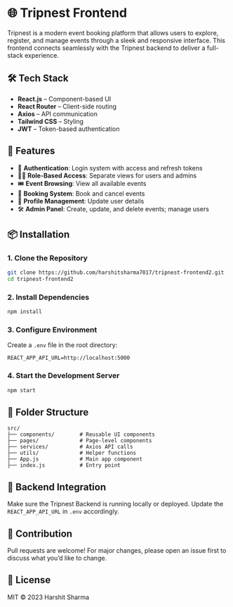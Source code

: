 # 🌐 Tripnest Frontend

Tripnest is a modern event booking platform that allows users to explore, register, and manage events through a sleek and responsive interface. This frontend connects seamlessly with the Tripnest backend to deliver a full-stack experience.

## 🛠️ Tech Stack

- **React.js** – Component-based UI
- **React Router** – Client-side routing
- **Axios** – API communication
- **Tailwind CSS** – Styling
- **JWT** – Token-based authentication

## 🚀 Features

- 🔐 **Authentication**: Login system with access and refresh tokens
- 🧑‍💼 **Role-Based Access**: Separate views for users and admins
- 🎟️ **Event Browsing**: View all available events
- 📅 **Booking System**: Book and cancel events
- 👤 **Profile Management**: Update user details
- 🛠️ **Admin Panel**: Create, update, and delete events; manage users

## 📦 Installation

### 1. Clone the Repository
```bash
git clone https://github.com/harshitsharma7017/tripnest-frontend2.git
cd tripnest-frontend2
```

### 2. Install Dependencies
```bash
npm install
```

### 3. Configure Environment

Create a `.env` file in the root directory:

```env
REACT_APP_API_URL=http://localhost:5000
```

### 4. Start the Development Server
```bash
npm start
```

## 🧭 Folder Structure

```
src/
├── components/        # Reusable UI components
├── pages/             # Page-level components
├── services/          # Axios API calls
├── utils/             # Helper functions
├── App.js             # Main app component
├── index.js           # Entry point
```

## 🔗 Backend Integration

Make sure the Tripnest Backend is running locally or deployed. Update the `REACT_APP_API_URL` in `.env` accordingly.

## 🤝 Contribution

Pull requests are welcome! For major changes, please open an issue first to discuss what you’d like to change.

## 📄 License

MIT © 2023 Harshit Sharma